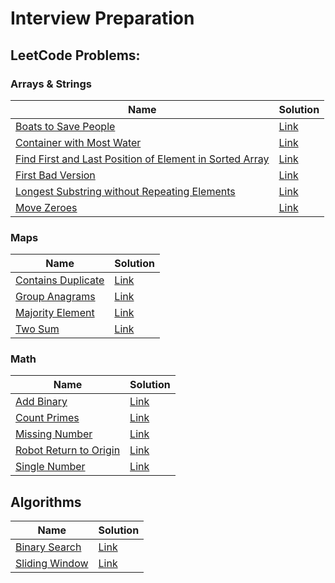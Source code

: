 # Interview Preparation

## LeetCode Problems:

### Arrays & Strings
| Name |  Solution |
|---|----------------|
[Boats to Save People](https://leetcode.com/problems/boats-to-save-people/)| [Link](https://github.com/dkarakay/interview/blob/main/leetcode/arrays-strings/boats_to_save_people.py)
[Container with Most Water](https://leetcode.com/problems/container-with-most-water/)| [Link](https://github.com/dkarakay/interview/blob/main/leetcode/arrays-strings/container_with_most_water.py)
[Find First and Last Position of Element in Sorted Array](https://leetcode.com/problems/find-first-and-last-position-of-element-in-sorted-array/)| [Link](https://github.com/dkarakay/interview/blob/main/leetcode/arrays-strings/find_first_and_last_position_of_element_in_sorted_array.py)
[First Bad Version](https://leetcode.com/problems/first-bad-version/)| [Link](https://github.com/dkarakay/interview/blob/main/leetcode/arrays-strings/first_bad_version.py)
[Longest Substring without Repeating Elements](https://leetcode.com/problems/longest-substring-without-repeating-elements/)|[Link](https://github.com/dkarakay/interview/blob/main/leetcode/arrays-strings/longest_substring_without_repeating_elements.py)
[Move Zeroes](https://leetcode.com/problems/move-zeroes/)|[Link](https://github.com/dkarakay/interview/blob/main/leetcode/arrays-strings/move_zeroes.py)

### Maps
| Name |  Solution |
|---|----------------|
[Contains Duplicate](https://leetcode.com/problems/contains-duplicate/)| [Link](https://github.com/dkarakay/interview/blob/main/leetcode/maps/contains_duplicate.py)
[Group Anagrams](https://leetcode.com/problems/group-anagrams/)| [Link](https://github.com/dkarakay/interview/blob/main/leetcode/maps/group_anagrams.py)
[Majority Element](https://leetcode.com/problems/majority-element/)| [Link](https://github.com/dkarakay/interview/blob/main/leetcode/maps/majority_element.py)
[Two Sum](https://leetcode.com/problems/two-sum/)| [Link](https://github.com/dkarakay/interview/blob/main/leetcode/maps/two_sum.py)

### Math
| Name |  Solution |
|---|----------------|
[Add Binary](https://leetcode.com/problems/add-binary/)| [Link](https://github.com/dkarakay/interview/blob/main/leetcode/math/add_binary.py)
[Count Primes](https://leetcode.com/problems/count-primes/)| [Link](https://github.com/dkarakay/interview/blob/main/leetcode/math/count_primes.py)
[Missing Number](https://leetcode.com/problems/missing-number/)|[Link](https://github.com/dkarakay/interview/blob/main/leetcode/math/missing_number.py)
[Robot Return to Origin](https://leetcode.com/problems/robot-return-to-origin/)| [Link](https://github.com/dkarakay/interview/blob/main/leetcode/math/robot_return_to_origin.py)
[Single Number](https://leetcode.com/problems/count-primes/)|[Link](https://github.com/dkarakay/interview/blob/main/leetcode/math/single_number.py)

## Algorithms
| Name |  Solution |
|---|----------------|
[Binary Search](https://en.wikipedia.org/wiki/Binary_search_algorithm) | [Link](https://github.com/dkarakay/interview/blob/main/algorithms/binary_search.py) 
[Sliding Window](https://www.geeksforgeeks.org/window-sliding-technique/) | [Link](https://github.com/dkarakay/interview/blob/main/algorithms/sliding_window.py) 